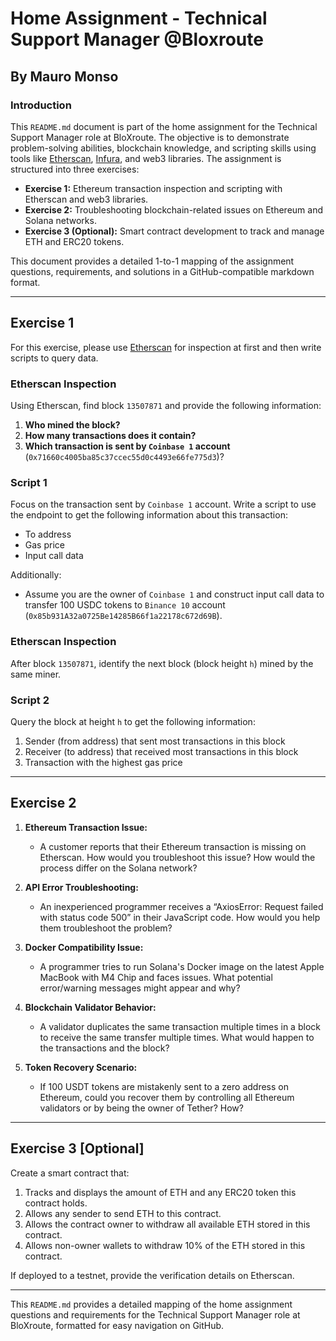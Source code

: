 # Home Assignment - Technical Support Manager @Bloxroute

## By Mauro Monso

### Introduction
This `README.md` document is part of the home assignment for the Technical Support Manager role at BloXroute. The objective is to demonstrate problem-solving abilities, blockchain knowledge, and scripting skills using tools like [Etherscan](https://etherscan.io/), [Infura](https://infura.io/), and web3 libraries. The assignment is structured into three exercises:

- **Exercise 1:** Ethereum transaction inspection and scripting with Etherscan and web3 libraries.
- **Exercise 2:** Troubleshooting blockchain-related issues on Ethereum and Solana networks.
- **Exercise 3 (Optional):** Smart contract development to track and manage ETH and ERC20 tokens.

This document provides a detailed 1-to-1 mapping of the assignment questions, requirements, and solutions in a GitHub-compatible markdown format.

---

## Exercise 1
For this exercise, please use [Etherscan](https://etherscan.io/) for inspection at first and then write scripts to query data.

### Etherscan Inspection
Using Etherscan, find block `13507871` and provide the following information:

1. **Who mined the block?**
2. **How many transactions does it contain?**
3. **Which transaction is sent by `Coinbase 1` account** (`0x71660c4005ba85c37ccec55d0c4493e66fe775d3`)?

### Script 1
Focus on the transaction sent by `Coinbase 1` account. Write a script to use the endpoint to get the following information about this transaction:
- To address
- Gas price
- Input call data

Additionally:
- Assume you are the owner of `Coinbase 1` and construct input call data to transfer 100 USDC tokens to `Binance 10` account (`0x85b931A32a0725Be14285B66f1a22178c672d69B`).

### Etherscan Inspection
After block `13507871`, identify the next block (block height `h`) mined by the same miner.

### Script 2
Query the block at height `h` to get the following information:
1. Sender (from address) that sent most transactions in this block
2. Receiver (to address) that received most transactions in this block
3. Transaction with the highest gas price

---

## Exercise 2

1. **Ethereum Transaction Issue:**
   - A customer reports that their Ethereum transaction is missing on Etherscan. How would you troubleshoot this issue? How would the process differ on the Solana network?

2. **API Error Troubleshooting:**
   - An inexperienced programmer receives a “AxiosError: Request failed with status code 500” in their JavaScript code. How would you help them troubleshoot the problem?

3. **Docker Compatibility Issue:**
   - A programmer tries to run Solana's Docker image on the latest Apple MacBook with M4 Chip and faces issues. What potential error/warning messages might appear and why?

4. **Blockchain Validator Behavior:**
   - A validator duplicates the same transaction multiple times in a block to receive the same transfer multiple times. What would happen to the transactions and the block?

5. **Token Recovery Scenario:**
   - If 100 USDT tokens are mistakenly sent to a zero address on Ethereum, could you recover them by controlling all Ethereum validators or by being the owner of Tether? How?

---

## Exercise 3 [Optional]

Create a smart contract that:
1. Tracks and displays the amount of ETH and any ERC20 token this contract holds.
2. Allows any sender to send ETH to this contract.
3. Allows the contract owner to withdraw all available ETH stored in this contract.
4. Allows non-owner wallets to withdraw 10% of the ETH stored in this contract.

If deployed to a testnet, provide the verification details on Etherscan.

---

This `README.md` provides a detailed mapping of the home assignment questions and requirements for the Technical Support Manager role at BloXroute, formatted for easy navigation on GitHub.
